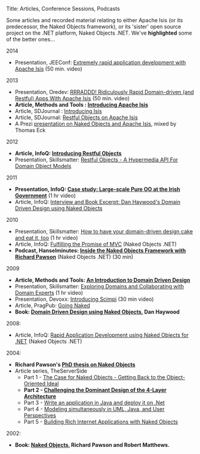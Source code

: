 Title: Articles, Conference Sessions, Podcasts

Some articles and recorded material relating to either Apache Isis (or its predecessor, the Naked Objects framework), or its 'sister' open source project on the .NET platform, Naked Objects .NET.  We've **highlighted** some of the better ones...

2014

* Presentation, JEEConf: [Extremely rapid application development with Apache Isis](https://www.youtube.com/watch?v=BNGUqZ6YE-M) (50 min. video)

2013

* Presentation, Oredev: [RRRADDD! Ridiculously Rapid Domain-driven (and Restful) Apps With Apache Isis](http://oredev.org/2013/wed-fri-conference/rrraddd-ridiculously-rapid-domain-driven-and-restful-apps-with-apache-isis)  (50 min. video)
* **Article, Methods and Tools : [Introducing Apache Isis](http://www.methodsandtools.com/PDF/mt201302.pdf)**
* Article, SDJournal : [Introducing Isis](http://sdjournal.org/software-developers-journal-open-012013-2/)
* Article, SDJournal: [Restful Objects on Apache Isis](http://sdjournal.org/software-developers-journal-open-012013-2/)
* A Prezi [presentation on Naked Objects and Apache Isis](http://prezi.com/cunfhjsf8dqg/braiv-apache-isis/), mixed by Thomas Eck 

2012

* **Article, InfoQ: [Introducing Restful Objects](http://www.infoq.com/articles/Intro_Restful_Objects)**
* Presentation, Skillsmatter: [Restful Objects - A Hypermedia API For Domain Object Models](http://skillsmatter.com/podcast/java-jee/restful-objects)

2011

* **Presentation, InfoQ: [Case study: Large-scale Pure OO at the Irish Government](http://www.infoq.com/presentations/Large-scale-Pure-OO-Irish-Government)**  (1 hr video)
* Article, InfoQ: [Interview and Book Excerpt: Dan Haywood's Domain Driven Design using Naked Objects](http://www.infoq.com/articles/haywood-ddd-no)

2010

* Presentation, Skillsmatter: [How to have your domain-driven design cake and eat it, too](http://skillsmatter.com/podcast/java-jee/have-your-ddd-cake-eat-it-too) (1 hr video)
* Article, InfoQ: [Fulfilling the Promise of MVC](http://www.infoq.com/articles/Nacked-MVC) (Naked Objects .NET)
* **Podcast, Hanselminutes: [Inside the Naked Objects Framework with Richard Pawson](http://www.hanselman.com/blog/HanselminutesPodcast233InsideTheNakedObjectsFrameworkWithRichardPawson.aspx)** (Naked Objects .NET) (30 min)

2009

* **Article, Methods and Tools: [An Introduction to Domain Driven Design](http://www.methodsandtools.com/archive/archive.php?id=97)**
* Presentation, Skillsmatter: [Exploring Domains and Collaborating with Domain Experts](http://skillsmatter.com/podcast/design-architecture/exploring-domains-and-collaborating-with-domain-experts)  (1 hr video)
* Presentation, Devoxx: [Introducing Scimpi](http://www.parleys.com/#id=1671&st=5) (30 min video)
* Article, PragPub: [Going Naked](http://pragprog.com/magazines/2009-12)
* **Book: [Domain Driven Design using Naked Objects](./books.html), Dan Haywood**

2008:

* Article, InfoQ: [Rapid Application Development using Naked Objects for .NET](http://www.infoq.com/articles/RAD-Naked-Objects) (Naked Objects .NET)


2004:

* **Richard Pawson's [PhD thesis on Naked Objects](./Pawson-Naked-Objects-thesis.pdf)**
* Article series, TheServerSide
  * Part 1 - [The Case for Naked Objects - Getting Back to the Object-Oriented Ideal](http://www.theserverside.com/news/1365562/Part-1-The-Case-for-Naked-Objects-Getting-Back-to-the-Object-Oriented-Ideal)
  * **Part 2 - [Challenging the Dominant Design of the 4-Layer Architecture](http://www.theserverside.com/news/1365568/Part-2-Challenging-the-Dominant-Design-of-the-4-Layer-Architecture)**
  * Part 3 - [Write an application in Java and deploy it on .Net](http://www.theserverside.com/news/1365570/Part-3-Write-an-application-in-Java-and-deploy-it-on-Net)
  * Part 4 - [Modeling simultaneously in UML, Java, and User Perspectives](http://www.theserverside.com/news/1366868/Part-4-Modeling-simultaneously-in-UML-Java-and-User-Perspectives)
  * Part 5 - [Building Rich Internet Applications with Naked Objects](http://www.theserverside.com/news/1366871/Part-5-Building-Rich-Internet-Applications-with-Naked-Objects)

2002:

* **Book: [Naked Objects](./books.html), Richard Pawson and Robert Matthews.**
